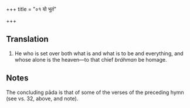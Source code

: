 +++
title = "०१ यो भूतं"

+++
## Translation
1. He who is set over both what is and what is to be and everything, and  
whose alone is the heaven—to that chief *bráhman* be homage.

## Notes
The concluding pāda is that of some of the verses of the preceding hymn  
(see vs. 32, above, and note).
